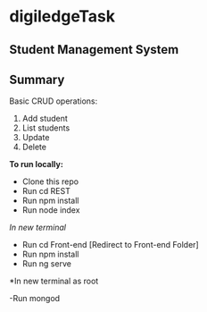 # digiledgeTask

## Student Management System

## Summary

Basic CRUD operations:

1. Add student
2. List students
3. Update
4. Delete

**To run locally:**

- Clone this repo
- Run cd REST
- Run npm install
- Run node index

*In new terminal*
- Run cd Front-end [Redirect to Front-end Folder]
- Run npm install
- Run ng serve

*In new terminal as root

-Run mongod

